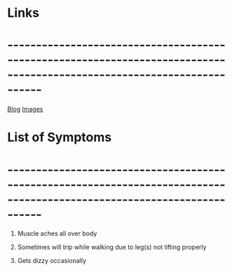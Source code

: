 # **Links**
# **------------------------------------------------------------------------------------------------------------------------**
[Blog](https://bio.shadowsynth.xy)
[Images](https://bio.shadowsynth.xyz/images.html)

# **List of Symptoms**
# **------------------------------------------------------------------------------------------------------------------------**
1) Muscle aches all over body

2) Sometimes will trip while walking due to leg(s) not lifting properly

3) Gets dizzy occasionally

